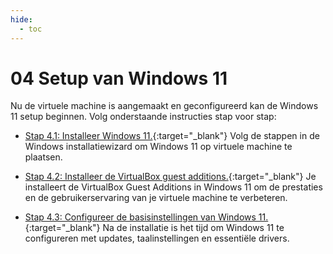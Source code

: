 ```yaml
---
hide:
  - toc
---
```


# 04 Setup van Windows 11

Nu de virtuele machine is aangemaakt en geconfigureerd kan de Windows 11 setup beginnen. Volg onderstaande instructies stap voor stap:

- [Stap 4.1: Installeer Windows 11.](../../howtos/installeer-windows11-os-vm-virtualbox/index.md){:target="_blank"} 
Volg de stappen in de Windows installatiewizard om Windows 11 op virtuele machine te plaatsen.

- [Stap 4.2: Installeer de VirtualBox guest additions.](../../howtos/installeer-guest-additions-windows11-vm-virtualbox/index.md){:target="_blank"} 
Je installeert de VirtualBox Guest Additions in Windows 11 om de prestaties en de gebruikerservaring van je virtuele machine te verbeteren.

- [Stap 4.3: Configureer de basisinstellingen van Windows 11.](../../howtos/configureer-windows11-basisinstellingen-vm-virtualbox/index.md){:target="_blank"} 
Na de installatie is het tijd om Windows 11 te configureren met updates, taalinstellingen en essentiële drivers.